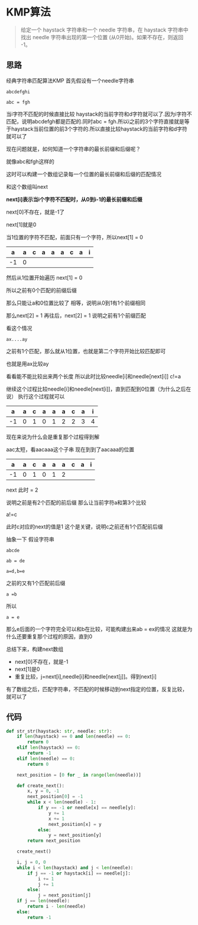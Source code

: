 # KMP算法
>给定一个 haystack 字符串和一个 needle 字符串，在 haystack 字符串中找出 needle 字符串出现的第一个位置 (从0开始)。如果不存在，则返回  -1。

**思路**
--------------------


经典字符串匹配算法KMP
首先假设有一个needle字符串

`
abcdefghi
`

`
abc = fgh
`

当i字符不匹配的时候直接比较 haystack的当前字符和d字符就可以了.因为i字符不匹配，说明abcdefgh都是匹配的.同时abc = fgh.所以i之前的3个字符直接就是等于haystack当前位置的前3个字符的.所以直接比较haystack的当前字符和d字符就可以了

现在问题就是，如何知道一个字符串的最长前缀和后缀呢？

就像abc和fgh这样的

这时可以构建一个数组记录每一个位置的最长前缀和后缀的匹配情况

和这个数组叫next

**next[i]表示当i个字符不匹配时，从0到i-1的最长前缀和后缀**

next[0]不存在，就是-1了

next[1]就是0

当1位置的字符不匹配，前面只有一个字符，所以next[1] = 0

| a   | a   | c   | a   | a   | a   | c   | a   | i   |
| --- | --- | --- | --- | --- | --- | --- | --- | --- |
| -1  | 0   |     |

然后从1位置开始遍历
next[1] = 0

所以之前有0个匹配的前缀后缀

那么只能让a和0位置比较了
相等，说明从0到1有1个前缀相同

那么next[2] = 1
再往后，next[2] = 1
说明之前有1个前缀匹配

看这个情况

`
ax....ay
`

之前有1个匹配，那么就从1位置，也就是第二个字符开始比较匹配即可

也就是用ax比较ay

看看能不能比较出来两个长度
所以此时比较needle[i]和needle[next[i]]
c!=a

继续这个过程比较needle[i]和needle[next[i]]，直到匹配到0位置（为什么之后在说）
执行这个过程就可以

| a   | a   | c   | a   | a   | a   | c   | a   | i   |
| --- | --- | --- | --- | --- | --- | --- | --- | --- |
| -1  | 0   | 1   | 0   | 1   | 2   | 2   | 3   | 4   |

现在来说为什么会是重复那个过程得到解

aac太短，看aacaaa这个子串
现在到到了aacaaa的位置

| a   | a   | c   | a   | a   | a   | c   | a   | i   |
| --- | --- | --- | --- | --- | --- | --- | --- | --- |
| -1  | 0   | 1   | 0   | 1   | 2   |     |     |     |

next 此时 = 2

说明之前是有2个匹配的前后缀
那么让当前字符a和第3个比较

a!=c

此时c对应的next的值是1
这个是关键，说明c之前还有1个匹配前后缀

抽象一下
假设字符串

`
abcde
`

`
ab = de
`

`
a=d,b=e
`

之前的又有1个匹配前后缀

`
a =b
`

所以

`
a = e
`

那么e后面的一个字符完全可以和b在比较，可能构建出来ab = ex的情况
这就是为什么还要重复那个过程的原因，直到0

总结下来，构建next数组
- next[0]不存在，就是-1
- next[1]是0
- 重复比较，j=next[i],needle[i]和needle[next[j]]。得到next[i]

有了数组之后，匹配字符串，不匹配的时候移动到next指定的位置，反复比较，就可以了

**代码**
--------------------

```python
def str_str(haystack: str, needle: str):
    if len(haystack) == 0 and len(needle) == 0:
        return 0
    elif len(haystack) == 0:
        return -1
    elif len(needle) == 0:
        return 0

    next_position = [0 for _ in range(len(needle))]

    def create_next():
        x, y = 0, -1
        next_position[0] = -1
        while x < len(needle) - 1:
            if y == -1 or needle[x] == needle[y]:
                y += 1
                x += 1
                next_position[x] = y
            else:
                y = next_position[y]
        return next_position

    create_next()

    i, j = 0, 0
    while i < len(haystack) and j < len(needle):
        if j == -1 or haystack[i] == needle[j]:
            i += 1
            j += 1
        else:
            j = next_position[j]
    if j == len(needle):
        return i - len(needle)
    else:
        return -1
```

